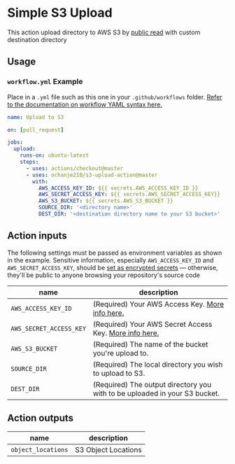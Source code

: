 # Simple S3 Upload

This action upload directory to AWS S3 by [public read](https://docs.aws.amazon.com/AmazonS3/latest/dev/WebsiteAccessPermissionsReqd.html) with custom destination directory

## Usage

### `workflow.yml` Example

Place in a `.yml` file such as this one in your `.github/workflows` folder. [Refer to the documentation on workflow YAML syntax here.](https://help.github.com/en/articles/workflow-syntax-for-github-actions)

```yaml
name: Upload to S3

on: [pull_request]

jobs:
  upload:
    runs-on: ubuntu-latest
    steps:
      - uses: actions/checkout@master
      - uses: ochanje210/s3-upload-action@master
        with:
          AWS_ACCESS_KEY_ID: ${{ secrets.AWS_ACCESS_KEY_ID }}
          AWS_SECRET_ACCESS_KEY: ${{ secrets.AWS_SECRET_ACCESS_KEY}}
          AWS_S3_BUCKET: ${{ secrets.AWS_S3_BUCKET }}
          SOURCE_DIR: '<directory name>'
          DEST_DIR: '<destination directory name to your S3 bucket>'
```

## Action inputs

The following settings must be passed as environment variables as shown in the example. Sensitive information, especially `AWS_ACCESS_KEY_ID` and `AWS_SECRET_ACCESS_KEY`, should be [set as encrypted secrets](https://help.github.com/en/articles/virtual-environments-for-github-actions#creating-and-using-secrets-encrypted-variables) — otherwise, they'll be public to anyone browsing your repository's source code

| name                    | description                                                                                                                           |
| ----------------------- | ------------------------------------------------------------------------------------------------------------------------------------- |
| `AWS_ACCESS_KEY_ID`            | (Required) Your AWS Access Key. [More info here.](https://docs.aws.amazon.com/general/latest/gr/managing-aws-access-keys.html)        |
| `AWS_SECRET_ACCESS_KEY` | (Required) Your AWS Secret Access Key. [More info here.](https://docs.aws.amazon.com/general/latest/gr/managing-aws-access-keys.html) |
| `AWS_S3_BUCKET`            | (Required) The name of the bucket you're upload to.                                                                                   |
| `SOURCE_DIR`            | (Required) The local directory you wish to upload to S3.                                                                              |
| `DEST_DIR`              | (Required) The output directory you with to be uploaded in your S3 bucket.                                                            |

## Action outputs

| name               | description                                                                             |
| ------------------ | --------------------------------------------------------------------------------------- |
| `object_locations` | S3 Object Locations                                                                     |
